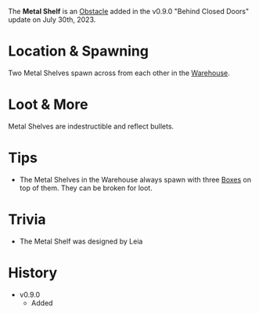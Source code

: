 The **Metal Shelf** is an [Obstacle](/obstacles) added in the v0.9.0 "Behind Closed Doors" update on July 30th, 2023.

# Location & Spawning

Two Metal Shelves spawn across from each other in the [Warehouse](/buildings/warehouse).

# Loot & More

Metal Shelves are indestructible and reflect bullets.

# Tips

- The Metal Shelves in the Warehouse always spawn with three [Boxes](/obstacles/boxes) on top of them. They can be broken for loot.

# Trivia

- The Metal Shelf was designed by Leia

# History

- v0.9.0
  - Added
